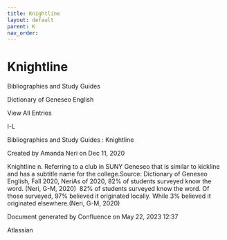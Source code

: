 ```yaml
---
title: Knightline
layout: default
parent: K
nav_order:
---
```


# Knightline

Bibliographies and Study Guides

Dictionary of Geneseo English

View All Entries

I-L

Bibliographies and Study Guides : Knightline

Created by  Amanda Neri on Dec 11, 2020

Knightline n. Referring to a club in SUNY Geneseo that is similar to kickline and has a subtitle name for the college.Source: Dictionary of Geneseo English, Fall 2020, NeriAs of 2020, 82% of students surveyed know the word. (Neri, G-M, 2020)  82% of students surveyed know the word. Of those surveyed, 97% believed it originated locally. While 3% believed it originated elsewhere.(Neri, G-M, 2020)

Document generated by Confluence on May 22, 2023 12:37

Atlassian
